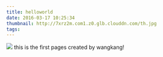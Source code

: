 ```yaml
---
title: helloworld
date: 2016-03-17 10:25:34
thumbnail: http://7xrz2m.com1.z0.glb.clouddn.com/th.jpg
tags:
---
```

![](http://7xrz2m.com1.z0.glb.clouddn.com/th.jpg)
this is the first pages created by wangkang!
